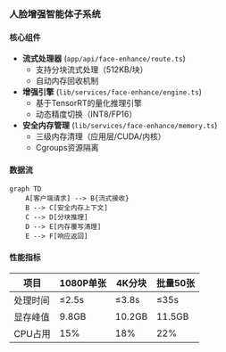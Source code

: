 ### 人脸增强智能体子系统

#### 核心组件
- **流式处理器** (`app/api/face-enhance/route.ts`)
  - 支持分块流式处理（512KB/块）
  - 自动内存回收机制
- **增强引擎** (`lib/services/face-enhance/engine.ts`)
  - 基于TensorRT的量化推理引擎
  - 动态精度切换（INT8/FP16）
- **安全内存管理** (`lib/services/face-enhance/memory.ts`)
  - 三级内存清理（应用层/CUDA/内核）
  - Cgroups资源隔离

#### 数据流
```mermaid
graph TD
    A[客户端请求] --> B{流式接收}
    B --> C[安全内存上下文]
    C --> D[分块推理]
    D --> E[内存覆写清理]
    E --> F[响应返回]
```

#### 性能指标
| 项目 | 1080P单张 | 4K分块 | 批量50张 |
|------|----------|-------|---------|
| 处理时间 | ≤2.5s | ≤3.8s | ≤35s |
| 显存峰值 | 9.8GB | 10.2GB | 11.5GB |
| CPU占用 | 15% | 18% | 22% | 